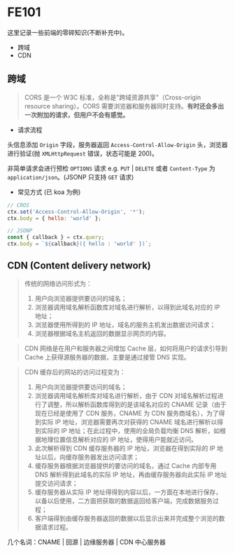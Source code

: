 # FE101

这里记录一些前端的零碎知识(不断补充中)。

- 跨域
- CDN

## 跨域

> CORS 是一个 W3C 标准，全称是"跨域资源共享"（Cross-origin resource sharing）。CORS 需要浏览器和服务器同时支持。**有时还会多出一次附加的请求，但用户不会有感觉。**

- 请求流程

头信息添加 `Origin` 字段，服务器返回 `Access-Control-Allow-Origin` 头，浏览器进行验证(抛 `XMLHttpRequest` 错误，状态可能是 200)。

非简单请求会进行预检 `OPTIONS` 请求 e.g. `PUT` | `DELETE` 或者 `Content-Type` 为 `application/json`。(JSONP 只支持 `GET` 请求)

- 常见方式 (已 koa 为例)

```js
// CROS
ctx.set('Access-Control-Allow-Origin', '*');
ctx.body = { hello: 'world' };

// JSONP
const { callback } = ctx.query;
ctx.body = `${callback}({ hello : 'world' })`;
```

## CDN (Content delivery network)

> 传统的网络访问形式为：
>
> 1.  用户向浏览器提供要访问的域名；
> 1.  浏览器调用域名解析函数库对域名进行解析，以得到此域名对应的 IP 地址；
> 1.  浏览器使用所得到的 IP 地址，域名的服务主机发出数据访问请求；
> 1.  浏览器根据域名主机返回的数据显示网页的内容。

> CDN 网络是在用户和服务器之间增加 Cache 层，如何将用户的请求引导到 Cache 上获得源服务器的数据，主要是通过接管 DNS 实现。

> CDN 缓存后的网站的访问过程变为：
>
> 1.  用户向浏览器提供要访问的域名；
> 1.  浏览器调用域名解析库对域名进行解析，由于 CDN 对域名解析过程进行了调整，所以解析函数库得到的是该域名对应的 CNAME 记录（由于现在已经是使用了 CDN 服务，CNAME 为 CDN 服务商域名），为了得到实际 IP 地址，浏览器需要再次对获得的 CNAME 域名进行解析以得到实际的 IP 地址；在此过程中，使用的全局负载均衡 DNS 解析，如根据地理位置信息解析对应的 IP 地址，使得用户能就近访问。
> 1.  此次解析得到 CDN 缓存服务器的 IP 地址，浏览器在得到实际的 IP 地址以后，向缓存服务器发出访问请求；
> 1.  缓存服务器根据浏览器提供的要访问的域名，通过 Cache 内部专用 DNS 解析得到此域名的实际 IP 地址，再由缓存服务器向此实际 IP 地址提交访问请求；
> 1.  缓存服务器从实际 IP 地址得得到内容以后，一方面在本地进行保存，以备以后使用，二方面把获取的数据返回给客户端，完成数据服务过程；
> 1.  客户端得到由缓存服务器返回的数据以后显示出来并完成整个浏览的数据请求过程。

几个名词：CNAME | 回源 | 边缘服务器 | CDN 中心服务器
